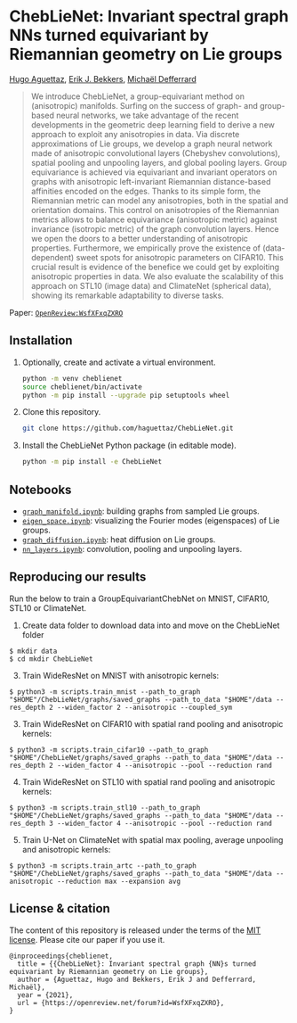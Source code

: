 # ChebLieNet: Invariant spectral graph NNs turned equivariant by Riemannian geometry on Lie groups

[Hugo Aguettaz](https://www.linkedin.com/in/hugo-aguettaz),
[Erik J. Bekkers](https://erikbekkers.bitbucket.io),
[Michaël Defferrard](https://deff.ch)

> We introduce ChebLieNet, a group-equivariant method on (anisotropic) manifolds.
> Surfing on the success of graph- and group-based neural networks, we take advantage of the recent developments in the geometric deep learning field to derive a new approach to exploit any anisotropies in data.
> Via discrete approximations of Lie groups, we develop a graph neural network made of anisotropic convolutional layers (Chebyshev convolutions), spatial pooling and unpooling layers, and global pooling layers.
> Group equivariance is achieved via equivariant and invariant operators on graphs with anisotropic left-invariant Riemannian distance-based affinities encoded on the edges.
> Thanks to its simple form, the Riemannian metric can model any anisotropies, both in the spatial and orientation domains.
> This control on anisotropies of the Riemannian metrics allows to balance equivariance (anisotropic metric) against invariance (isotropic metric) of the graph convolution layers.
> Hence we open the doors to a better understanding of anisotropic properties.
> Furthermore, we empirically prove the existence of (data-dependent) sweet spots for anisotropic parameters on CIFAR10.
> This crucial result is evidence of the benefice we could get by exploiting anisotropic properties in data.
> We also evaluate the scalability of this approach on STL10 (image data) and ClimateNet (spherical data), showing its remarkable adaptability to diverse tasks.

Paper: [`OpenReview:WsfXFxqZXRO`](https://openreview.net/forum?id=WsfXFxqZXRO)

## Installation

1. Optionally, create and activate a virtual environment.
    ```sh
    python -m venv cheblienet
    source cheblienet/bin/activate
    python -m pip install --upgrade pip setuptools wheel
    ```

2. Clone this repository.
    ```sh
    git clone https://github.com/haguettaz/ChebLieNet.git
    ```

3. Install the ChebLieNet Python package (in editable mode).
    ```sh
    python -m pip install -e ChebLieNet
    ```

## Notebooks

* [`graph_manifold.ipynb`]: building graphs from sampled Lie groups.
* [`eigen_space.ipynb`]: visualizing the Fourier modes (eigenspaces) of Lie groups.
* [`graph_diffusion.ipynb`]: heat diffusion on Lie groups.
* [`nn_layers.ipynb`]: convolution, pooling and unpooling layers.

[`graph_manifold.ipynb`]: https://nbviewer.jupyter.org/github/haguettaz/ChebLieNet/blob/outputs/notebooks/graph_manifold.ipynb
[`nn_layers.ipynb`]: https://nbviewer.jupyter.org/github/haguettaz/ChebLieNet/blob/outputs/notebooks/nn_layers.ipynb
[`eigen_space.ipynb`]: https://nbviewer.jupyter.org/github/haguettaz/ChebLieNet/blob/outputs/notebooks/eigen_space.ipynb
[`graph_diffusion.ipynb`]: https://nbviewer.jupyter.org/github/haguettaz/ChebLieNet/blob/outputs/notebooks/graph_diffusion.ipynb

## Reproducing our results

Run the below to train a GroupEquivariantChebNet on MNIST, CIFAR10, STL10 or ClimateNet.
1. Create data folder to download data into and move on the ChebLieNet folder
```
$ mkdir data
$ cd mkdir ChebLieNet
```
3. Train WideResNet on MNIST with anisotropic kernels:
```
$ python3 -m scripts.train_mnist --path_to_graph "$HOME"/ChebLieNet/graphs/saved_graphs --path_to_data "$HOME"/data --res_depth 2 --widen_factor 2 --anisotropic --coupled_sym
```
3. Train WideResNet on CIFAR10 with spatial rand pooling and anisotropic kernels:
```
$ python3 -m scripts.train_cifar10 --path_to_graph "$HOME"/ChebLieNet/graphs/saved_graphs --path_to_data "$HOME"/data --res_depth 2 --widen_factor 4 --anisotropic --pool --reduction rand
```
4. Train WideResNet on STL10 with spatial rand pooling and anisotropic kernels:
```
$ python3 -m scripts.train_stl10 --path_to_graph "$HOME"/ChebLieNet/graphs/saved_graphs --path_to_data "$HOME"/data --res_depth 3 --widen_factor 4 --anisotropic --pool --reduction rand
```
5. Train U-Net on ClimateNet with spatial max pooling, average unpooling and anisotropic kernels:
```
$ python3 -m scripts.train_artc --path_to_graph "$HOME"/ChebLieNet/graphs/saved_graphs --path_to_data "$HOME"/data --anisotropic --reduction max --expansion avg
```

## License & citation

The content of this repository is released under the terms of the [MIT license](LICENSE.txt).
Please cite our paper if you use it.

```
@inproceedings{cheblienet,
  title = {{ChebLieNet}: Invariant spectral graph {NN}s turned equivariant by Riemannian geometry on Lie groups},
  author = {Aguettaz, Hugo and Bekkers, Erik J and Defferrard, Michaël},
  year = {2021},
  url = {https://openreview.net/forum?id=WsfXFxqZXRO},
}
```
